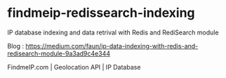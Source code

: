 # findmeip-redissearch-indexing
IP database indexing and data retrival with Redis and RediSearch module

Blog : https://medium.com/faun/ip-data-indexing-with-redis-and-redisearch-module-9a3ad9c4e344

FindmeIP.com | Geolocation API | IP Database
